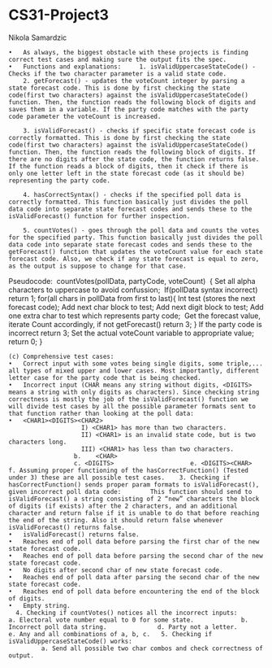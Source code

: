 # CS31-Project3

Nikola Samardzic

	•	As always, the biggest obstacle with these projects is finding correct test cases and making sure the output fits the spec.
	•	Functions and explanations: 	1. isValidUppercaseStateCode() - Checks if the two character parameter is a valid state code.
		2. getForecast() - updates the voteCount integer by parsing a state forecast code. This is done by first checking the state code(first two characters) against the isValidUppercaseStateCode() function. Then, the function reads the following block of digits and saves them in a variable. If the party code matches with the party code parameter the voteCount is increased.

		3. isValidForecast() - checks if specific state forecast code is correctly formatted. This is done by first checking the state code(first two characters) against the isValidUppercaseStateCode() function. Then, the function reads the following block of digits. If there are no digits after the state code, the function returns false. If the function reads a block of digits, then it check if there is only one letter left in the state forecast code (as it should be) representing the party code.

		4. hasCorrectSyntax() - checks if the specified poll data is correctly formatted. This function basically just divides the poll data code into separate state forecast codes and sends these to the isValidForecast() function for further inspection.

		5. countVotes() - goes through the poll data and counts the votes for the specified party. This function basically just divides the poll data code into separate state forecast codes and sends these to the getForecast() function that updates the voteCount value for each state forecast code. Also, we check if any state forecast is equal to zero, as the output is suppose to change for that case.
		
Pseudocode: 		countVotes(pollData, partyCode, voteCount) 		{
		Set all alpha characters to uppercase to avoid confussion; 			If(pollData syntax incorrect) return 1;
		for(all chars in pollData from first to last){
	Int test (stores the next forecast code);
	Add next char block to test;
	Add next digit block to test;
	Add one extra char to test which represents party code; 		Get the forecast value, iterate Count accordingly, if not getForecast() return 3;
}
If the party code is incorrect return 3;
Set the actual voteCount variable to appropriate value;
return 0;
}

	(c) Comprehensive test cases:
	•	Correct input with some votes being single digits, some triple,... all types of mixed upper and lower cases. Most importantly, different letter case for the party code that is being checked.
	•	Incorrect input (CHAR means any string without digits, <DIGITS> means a string with only digits as characters). Since checking string correctness is mostly the job of the isValidForecast() function we will divide test cases by all the possible parameter formats sent to that function rather than looking at the poll data:
	•	<CHAR1><DIGITS><CHAR2>
						I) <CHAR1> has more than two characters.
						II) <CHAR1> is an invalid state code, but is two characters long.
						III) <CHAR1> has less than two characters.
				      b.	<CHAR>
				      c. <DIGITS> 				      e. <DIGITS><CHAR> 				      f. Assuming proper functioning of the hasCorrectFunction() (Tested under 3) these are all possible test cases. 	3. Checking if hasCorrectFunction() sends proper param formats to isValidForecast(), given incorrect poll data code: 		This function should send to isValidForecast() a string consisting of 2 “new” characters the block of digits (if exists) after the 2 characters, and an additional character and return false if it is unable to do that before reaching the end of the string. Also it should return false whenever isValidForecast() returns false.
	•	isValidForecast() returns false.
	•	Reaches end of poll data before parsing the first char of the new state forecast code.
	•	Reaches end of poll data before parsing the second char of the new state forecast code.
	•	No digits after second char of new state forecast code.
	•	Reaches end of poll data after parsing the second char of the new state forecast code.
	•	Reaches end of poll data before encountering the end of the block of digits.
	•	Empty string.
 	  4. Checking if countVotes() notices all the incorrect inputs: 		      a. Electoral vote number equal to 0 for some state. 		      b. Incorrect poll data string. 		      d. Party not a letter. 		      e. Any and all combinations of a, b, c. 	5. Checking if isValidUppercaseStateCode() works:
		     a. Send all possible two char combos and check correctness of output.
